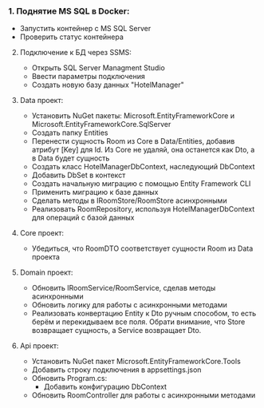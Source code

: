### 1. Поднятие MS SQL в Docker:
   - Запустить контейнер с MS SQL Server
   - Проверить статус контейнера

2. Подключение к БД через SSMS:
   - Открыть SQL Server Managment Studio
   - Ввести параметры подключения
   - Создать новую базу данных "HotelManager"

3. Data проект:
   - Установить NuGet пакеты: Microsoft.EntityFrameworkCore и Microsoft.EntityFrameworkCore.SqlServer
   - Создать папку Entities
   - Перенести сущность Room из Core в Data/Entities, добавив атрибут [Key] для Id. Из Core не удаляй, она останется как Dto, а в Data будет сущность 
   - Создать класс HotelManagerDbContext, наследующий DbContext
   - Добавить DbSet<Room> в контекст
   - Создать начальную миграцию с помощью Entity Framework CLI
   - Применить миграцию к базе данных
   - Сделать методы в IRoomStore/RoomStore асинхронными
   - Реализовать RoomRepository, используя HotelManagerDbContext для операций с базой данных

4. Core проект: 
   - Убедиться, что RoomDTO соответствует сущности Room из Data проекта

5. Domain проект:
   - Обновить IRoomService/RoomService, сделав методы асинхронными
   - Обновить логику для работы с асинхронными методами
   - Реализовать конвертацию Entity к Dto ручным способом, то есть берём и перекидываем все поля. Обрати внимание, что Store возвращает сущность, а Service возвращает Dto.

6. Api проект:
   - Установить NuGet пакет Microsoft.EntityFrameworkCore.Tools
   - Добавить строку подключения в appsettings.json
   - Обновить Program.cs:
     - Добавить конфигурацию DbContext
   - Обновить RoomController для работы с асинхронными методами

